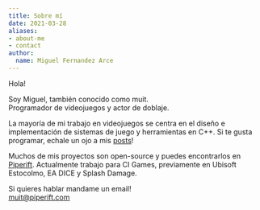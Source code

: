 ```yaml
---
title: Sobre mí
date: 2021-03-28
aliases:
- about-me
- contact
author:
  name: Miguel Fernandez Arce
---
```


Hola!

Soy Miguel, también conocido como muit.<br>
Programador de videojuegos y actor de doblaje.

La mayoría de mi trabajo en videojuegos se centra en el diseño e implementación de sistemas de juego y herramientas en C++. Si te gusta programar, echale un ojo a mis [posts](./posts)!

Muchos de mis proyectos son open-source y puedes encontrarlos en [Piperift](https://github.com/piperift). Actualmente trabajo para CI Games, previamente en Ubisoft Estocolmo, EA DICE y Splash Damage.

Si quieres hablar mandame un email!<br>
[muit@piperift.com](mailto:muit@piperift.com)
